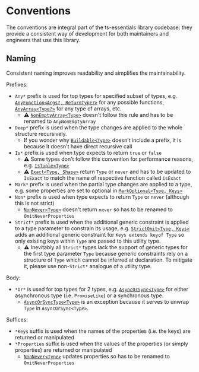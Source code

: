 # Conventions

The conventions are integral part of the ts-essentials library codebase: they provide a consistent way of development
for both maintainers and engineers that use this library.

## Naming

Consistent naming improves readability and simplifies the maintainability.

Prefixes:

- `Any*` prefix is used for top types for specified subset of types, e.g.
  [`AnyFunction<Args?, ReturnType?>`](./lib/any-function/) for any possible functions,
  [`AnyArray<Type?>`](/lib/any-array) for any type of arrays, etc.
  - ⚠️ [`NonEmptyArray<Type>`](/lib/non-empty-array) doesn't follow this rule and has to be renamed to
    `AnyNonEmptyArray`
- `Deep*` prefix is used when the type changes are applied to the whole structure recursively.
  - If you wonder why [`Buildable<Type>`](./lib/buildable/) doesn't include a prefix, it is because it doesn't have
    direct recursive call
- `Is*` prefix is used when type expects to return `true` or `false`
  - ⚠️ Some types don't follow this convention for performance reasons, e.g. [`IsTuple<Type>`](/lib/is-tuple)
  - ⚠️ [`Exact<Type, Shape>`](/lib/exact) return `Type` or `never` and has to be updated to `IsExact` to match the name
    of respective function called `isExact`
- `Mark*` prefix is used when the partial type changes are applied to a type, e.g. some properties are set to optional
  in [`MarkOptional<Type, Keys>`](/lib/mark-optional)
- `Non*` prefix is used when type expects to return `Type` or `never` (although this is not strict)
  - [`NonNever<Type>`](/lib/non-never) doesn't return `never` so has to be renamed to `OmitNeverProperties`
- `Strict*` prefix is used when the additional generic constraint is applied to a type parameter to constrain its usage,
  e.g. [`StrictOmit<Type, Keys>`](/lib/strict-omit) adds an additional generic constraint for `Keys extends keyof Type`
  so only existing keys within `Type` are passed to this utility type.
  - ⚠️ Inevitably all `Strict*` types lack the support of generic types for the first type parameter `Type` because
    generic constraints rely on a structure of `Type` which cannot be inferred at declaration. To mitigate it, please
    use non-`Strict*` analogue of a utility type.

Body:

- `*Or*` is used for top types for 2 types, e.g. [`AsyncOrSync<Type>`](/lib/async-or-sync) for either asynchronous type
  (i.e. `PromiseLike`) or a synchronous type.
  - [`AsyncOrSyncType<Type>`](/lib/async-or-sync-type) is an exception because it serves to unwrap `Type` in
    `AsyncOrSync<Type>`.

Suffices:

- `*Keys` suffix is used when the names of the properties (i.e. the keys) are returned or manipulated
- `*Properties` suffix is used when the values of the properties (or simply properties) are returned or manipulated
  - [`NonNever<Type>`](/lib/non-never) updates properties so has to be renamed to `OmitNeverProperties`
